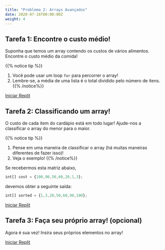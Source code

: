 ```yaml
---
title: "Problema 2: Arrays Avançados"
date: 2020-07-16T00:00:00Z
weight: 4
---
```


<!--<link rel="stylesheet" href="../../style.css">-->

## Tarefa 1: Encontre o custo médio!

Suponha que temos um array contendo os custos de vários alimentos. Encontre o custo médio da comida!

{{% notice tip %}}
1. Você pode usar um loop `for` para percorrer o array!
2. Lembre-se, a média de uma lista é o total dividido pelo número de itens.
{{% /notice%}}

<a class="my-2 mx-4 btn btn-info" href="https://replit.com/@nuevofoundation/Problem-4-averageRestaurant" target="_blank">Iniciar Replit</a>

## Tarefa 2: Classificando um array!

O custo de cada item do cardápio está em todo lugar! Ajude-nos a classificar o array do menor para o maior.

{{% notice tip %}}
1. Pense em uma maneira de classificar o array (há muitas maneiras diferentes de fazer isso)!
2. Veja o exemplo!
{{% /notice%}}

Se recebermos esta matriz abaixo,
```js javascript
int[] cost = {100,90,50,60,20,1,3};
```

devemos obter a seguinte saída:
```js javascript
int[] sorted = {1,3,20,50,60,90,100};
```

<a class="my-2 mx-4 btn btn-info" href="https://replit.com/@nuevofoundation/Problem-3-sortRestaurant" target="_blank">Iniciar Replit</a>

## Tarefa 3: Faça seu próprio array! (opcional)

Agora é sua vez! Insira seus próprios elementos no array!

<a class="my-2 mx-4 btn btn-info" href="https://replit.com/@nuevofoundation/Problem-5-createArray" target="_blank">Iniciar Replit</a>